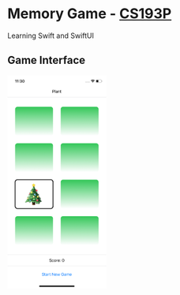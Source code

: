 # Memory Game - [CS193P](http://cs193p.sites.stanford.edu/)

Learning Swift and SwiftUI

## Game Interface
<img src="screenshot/screen.png" width="200">
